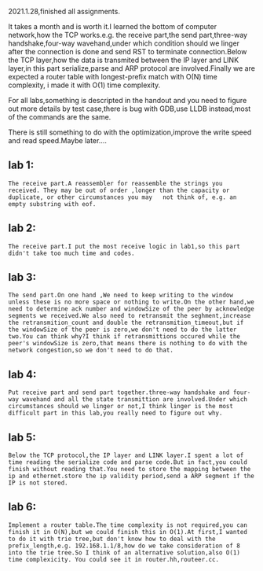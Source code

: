 2021.1.28,finished all assignments. 

It takes a month and is worth it.I learned the bottom of computer network,how the TCP works.e.g. the receive part,the send part,three-way handshake,four-way wavehand,under which condition should we linger after the connection is done and send RST to terminate connection.Below the TCP layer,how the data is transmited between the IP layer and LINK layer,in this part serialize,parse and ARP protocol are involved.Finally we are expected a router table with longest-prefix match with O(N) time complexity, i made it with O(1) time complexity.

For all labs,something is descripted in the handout and you need to figure out more details by test case,there is bug with GDB,use LLDB instead,most of the commands are the same.

There is still something to do with the optimization,improve the write speed and read speed.Maybe later....

## lab 1:

	The receive part.A reassembler for reassemble the strings you received. They may be out of order ,longer than the capacity or duplicate, or other circumstances you may   not think of, e.g. an empty substring with eof.
	
## lab 2:
	The receive part.I put the most receive logic in lab1,so this part didn't take too much time and codes.
	
## lab 3:
	The send part.On one hand ,We need to keep writing to the window unless these is no more space or nothing to write.On the other hand,we need to determine ack number and windowSize of the peer by acknowledge segments we received.We also need to retransmit the seghment,increase the retransmition_count and double the retransmition_timeout,but if the windowSize of the peer is zero,we don't need to do the latter two.You can think why?I think if retransmittions occured while the peer's windowSize is zero,that means there is nothing to do with the network congestion,so we don't need to do that.
	
## lab 4:
	Put receive part and send part together.three-way handshake and four-way wavehand and all the state transmittion are involved.Under which circumstances should we linger or not,I think linger is the most difficult part in this lab,you really need to figure out why.
	
## lab 5:
	Below the TCP protocol,the IP layer and LINK layer.I spent a lot of time reading the serialize code and parse code.But in fact,you could finish without reading that.You need to store the mapping between the ip and ethernet.store the ip validity period,send a ARP segment if the IP is not stored.
	
## lab 6:
	Implement a router table.The time complexity is not required,you can finish it in O(N),but we could finish this in O(1).At first,I wanted to do it with trie tree,but don't know how to deal with the prefix_length,e.g. 192.168.1.1/8,how do we take consideration of 8 into the trie tree.So I think of an alternative solution,also O(1) time complexicity. You could see it in router.hh,routeer.cc.
	

